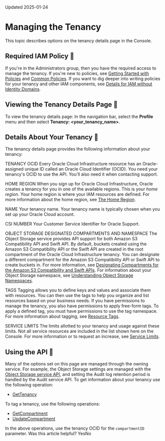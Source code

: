 Updated 2025-01-24
# Managing the Tenancy
This topic describes options on the tenancy details page in the Console.
## Required IAM Policy 🔗 
If you're in the Administrators group, then you have the required access to manage the tenancy. 
If you're new to policies, see [Getting Started with Policies](https://docs.oracle.com/en-us/iaas/Content/Identity/Concepts/policygetstarted.htm#Getting_Started_with_Policies) and [Common Policies](https://docs.oracle.com/en-us/iaas/Content/Identity/Concepts/commonpolicies.htm#top). If you want to dig deeper into writing policies for your tenancy and other IAM components, see [Details for IAM without Identity Domains](https://docs.oracle.com/en-us/iaas/Content/Identity/Reference/iampolicyreference.htm#top).
## Viewing the Tenancy Details Page 🔗 
To view the tenancy details page:
In the navigation bar, select the **Profile** menu and then select **Tenancy: <your_tenancy_name>**.
## Details About Your Tenancy 🔗 
The tenancy details page provides the following information about your tenancy: 

TENANCY OCID
    Every Oracle Cloud Infrastructure resource has an Oracle-assigned unique ID called an Oracle Cloud Identifier (OCID). You need your tenancy's OCID to use the API. You'll also need it when contacting support. 

HOME REGION
    When you sign up for Oracle Cloud Infrastructure, Oracle creates a tenancy for you in one of the available regions. This is your _home region_. Your home region is where your IAM resources are defined. For more information about the home region, see [The Home Region](https://docs.oracle.com/en-us/iaas/Content/Identity/Tasks/managingregions.htm#The). 

NAME
    Your tenancy name. Your tenancy name is typically chosen when you set up your Oracle Cloud account. 

CSI NUMBER
    Your Customer Service Identifier for Oracle Support.  

OBJECT STORAGE DESIGNATED COMPARTMENTS AND NAMESPACE
    The Object Storage service provides API support for both Amazon S3 Compatibility API and Swift API. By default, buckets created using the Amazon S3 Compatibility API or the Swift API are created in the root compartment of the Oracle Cloud Infrastructure tenancy. You can designate a different compartment for the Amazon S3 Compatibility API or Swift API to create buckets in. For more information, see [Designating Compartments for the Amazon S3 Compatibility and Swift APIs](https://docs.oracle.com/iaas/Content/Object/Tasks/designatingcompartments.htm).     For information about your Object Storage namespace, see [Understanding Object Storage Namespaces](https://docs.oracle.com/iaas/Content/Object/Tasks/understandingnamespaces.htm). 

TAGS
     Tagging allows you to define keys and values and associate them with resources. You can then use the tags to help you organize and list resources based on your business needs. If you have permissions to manage the tenancy, you also have permissions to apply free-form tags. To apply a defined tag, you must have permissions to use the tag namespace. For more information about tagging, see [Resource Tags](https://docs.oracle.com/en-us/iaas/Content/General/Concepts/resourcetags.htm#Resource_Tags). 

SERVICE LIMITS
    The limits allotted to your tenancy and usage against these limits. Not all service resources are included in the list shown here on the Console. For more information or to request an increase, see [Service Limits](https://docs.oracle.com/en-us/iaas/Content/General/Concepts/servicelimits.htm#top "This topic describes the service limits for Oracle Cloud Infrastructure and the process for requesting a service limit increase.").
## Using the API 🔗 
Many of the options set on this page are managed through the owning service. For example, the Object Storage settings are managed with the [Object Storage service API](https://docs.oracle.com/iaas/Content/Object/Tasks/designatingcompartments.htm), and setting the Audit log retention period is handled by the Audit service API. 
To get information about your tenancy use the following operation:
  * [GetTenancy](https://docs.oracle.com/iaas/api/#/en/identity/latest/Tenancy/GetTenancy)


To tag a tenancy, use the following operations:
  * [GetCompartment](https://docs.oracle.com/iaas/api/#/en/identity/latest/Compartment/GetCompartment)
  * [UpdateCompartment](https://docs.oracle.com/iaas/api/#/en/identity/latest/Compartment/UpdateCompartment)


In the above operations, use the tenancy OCID for the `compartmentID` parameter. 
Was this article helpful?
YesNo

